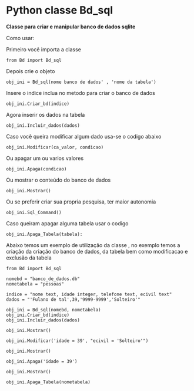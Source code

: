 # Python classe Bd_sql

__Classe para criar e manipular banco de dados sqlite__

Como usar:

Primeiro você importa a classe

    from Bd import Bd_sql

Depois crie o objeto

    obj_ini = Bd_sql(nome banco de dados' , 'nome da tabela')

Insere o indice inclua no metodo para criar o banco de dados

    obj_ini.Criar_bd(indice)

Agora inserir os dados na tabela

    obj_ini.Incluir_dados(dados)

Caso você queira modificar algum dado usa-se o codigo abaixo

    obj_ini.Modificar(ca_valor, condicao)

Ou apagar um ou varios valores

    obj_ini.Apaga(condicao)

Ou mostrar o conteúdo do banco de dados

    obj_ini.Mostrar()

Ou se preferir criar sua propria pesquisa, ter maior autonomia

    obj_ini.Sql_Command()

Caso queiram apagar alguma tabela usar o codigo

    obj_ini.Apaga_Tabela(tabela):


Abaixo temos um exemplo de utilização da classe , no exemplo temos a criação da criação
do banco de dados, da tabela bem como modificacao e exclusão da tabela

    from Bd import Bd_sql

    nomebd = "banco_de_dados.db"
    nometabela = "pessoas"

    indice = "nome text, idade integer, telefone text, ecivil text"
    dados = "'Fulano de tal',39,'9999-9999','Solteiro'"

    obj_ini = Bd_sql(nomebd, nometabela)
    obj_ini.Criar_bd(indice)
    obj_ini.Incluir_dados(dados)

    obj_ini.Mostrar()

    obj_ini.Modificar('idade = 39', "ecivil = 'Solteiro'")

    obj_ini.Mostrar()

    obj_ini.Apaga('idade = 39')

    obj_ini.Mostrar()

    obj_ini.Apaga_Tabela(nometabela)
